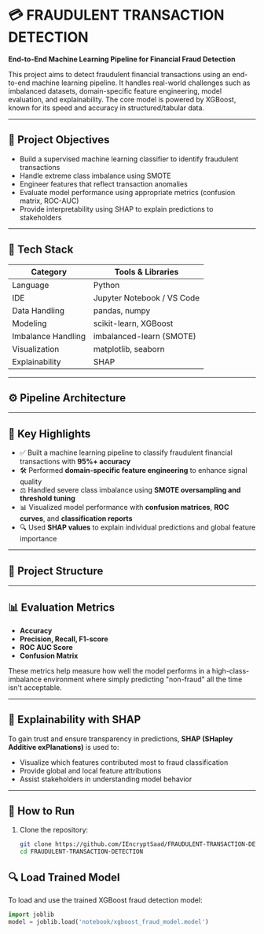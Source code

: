 # 💳 FRAUDULENT TRANSACTION DETECTION

**End-to-End Machine Learning Pipeline for Financial Fraud Detection**

This project aims to detect fraudulent financial transactions using an end-to-end machine learning pipeline. It handles real-world challenges such as imbalanced datasets, domain-specific feature engineering, model evaluation, and explainability. The core model is powered by XGBoost, known for its speed and accuracy in structured/tabular data.

---

## 🧠 Project Objectives

- Build a supervised machine learning classifier to identify fraudulent transactions
- Handle extreme class imbalance using SMOTE
- Engineer features that reflect transaction anomalies
- Evaluate model performance using appropriate metrics (confusion matrix, ROC-AUC)
- Provide interpretability using SHAP to explain predictions to stakeholders

---

## 🔧 Tech Stack

| Category           | Tools & Libraries                              |
|--------------------|-------------------------------------------------|
| Language           | Python                                          |
| IDE                | Jupyter Notebook / VS Code                      |
| Data Handling      | pandas, numpy                                   |
| Modeling           | scikit-learn, XGBoost                           |
| Imbalance Handling | imbalanced-learn (SMOTE)                        |
| Visualization      | matplotlib, seaborn                             |
| Explainability     | SHAP                                            |

---

## ⚙️ Pipeline Architecture


---

## 📌 Key Highlights

- ✅ Built a machine learning pipeline to classify fraudulent financial transactions with **95%+ accuracy**
- 🛠️ Performed **domain-specific feature engineering** to enhance signal quality
- ⚖️ Handled severe class imbalance using **SMOTE oversampling and threshold tuning**
- 📊 Visualized model performance with **confusion matrices**, **ROC curves**, and **classification reports**
- 🔍 Used **SHAP values** to explain individual predictions and global feature importance

---

## 📁 Project Structure


---

## 📊 Evaluation Metrics

- **Accuracy**
- **Precision, Recall, F1-score**
- **ROC AUC Score**
- **Confusion Matrix**

These metrics help measure how well the model performs in a high-class-imbalance environment where simply predicting "non-fraud" all the time isn't acceptable.

---

## 🔎 Explainability with SHAP

To gain trust and ensure transparency in predictions, **SHAP (SHapley Additive exPlanations)** is used to:
- Visualize which features contributed most to fraud classification
- Provide global and local feature attributions
- Assist stakeholders in understanding model behavior

---

## 🚀 How to Run

1. Clone the repository:
   ```bash
   git clone https://github.com/IEncryptSaad/FRAUDULENT-TRANSACTION-DETECTION.git
   cd FRAUDULENT-TRANSACTION-DETECTION
## 🔍 Load Trained Model

To load and use the trained XGBoost fraud detection model:

```python
import joblib
model = joblib.load('notebook/xgboost_fraud_model.model')
